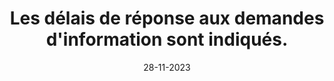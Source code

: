 ---
N: '103'
Rubrique: Identification et contact
title: Les délais de réponse aux demandes d'information sont indiqués.
detail: Les délais de réponse aux demandes d'information sont indiqués.
categories: [" Identification et contact"]
agrege: O4103-E017
opquast: '4103'
indiceebook: '17'
description: "Règle n° 017"
weight:  017
actif: '1'
layout: data
date: 28-11-2023
---